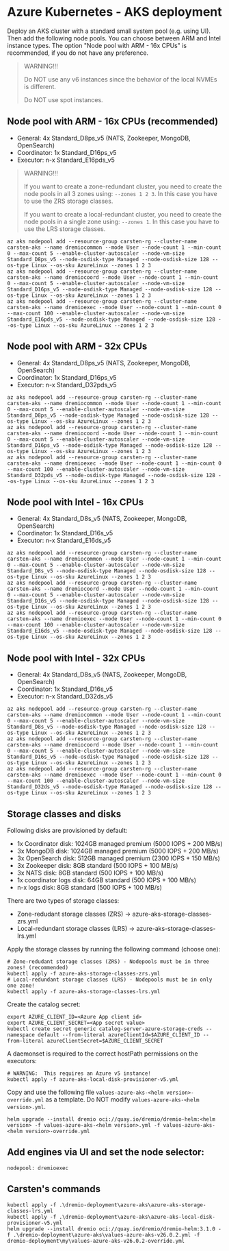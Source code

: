 # Azure Kubernetes - AKS deployment

Deploy an AKS cluster with a standard small system pool (e.g. using UI).
Then add the following node pools. You can choose between ARM and Intel instance types.
The option "Node pool with ARM - 16x CPUs" is recommended, if you do not have any preference.

> WARNING!!!
> 
> Do NOT use any v6 instances since the behavior of the local NVMEs is different.
> 
> Do NOT use spot instances.

## Node pool with ARM - 16x CPUs (recommended)

- General: 4x Standard_D8ps_v5 (NATS, Zookeeper, MongoDB, OpenSearch)
- Coordinator: 1x Standard_D16ps_v5
- Executor: n-x Standard_E16pds_v5

> WARNING!!!  
> 
> If you want to create a zone-redundant cluster, you need to create the node pools in all 3 zones using: `--zones 1 2 3`. In this case you have to use the ZRS storage classes.
> 
> If you want to create a local-redundant cluster, you need to create the node pools in a single zone using: `--zones 1`. In this case you have to use the LRS storage classes.


```shell
az aks nodepool add --resource-group carsten-rg --cluster-name carsten-aks --name dremiocommon --mode User --node-count 1 --min-count 0 --max-count 5 --enable-cluster-autoscaler --node-vm-size Standard_D8ps_v5 --node-osdisk-type Managed --node-osdisk-size 128 --os-type Linux --os-sku AzureLinux --zones 1 2 3
az aks nodepool add --resource-group carsten-rg --cluster-name carsten-aks --name dremiocoord --mode User --node-count 1 --min-count 0 --max-count 5 --enable-cluster-autoscaler --node-vm-size Standard_D16ps_v5 --node-osdisk-type Managed --node-osdisk-size 128 --os-type Linux --os-sku AzureLinux --zones 1 2 3
az aks nodepool add --resource-group carsten-rg --cluster-name carsten-aks --name dremioexec --mode User --node-count 1 --min-count 0 --max-count 100 --enable-cluster-autoscaler --node-vm-size Standard_E16pds_v5 --node-osdisk-type Managed --node-osdisk-size 128 --os-type Linux --os-sku AzureLinux --zones 1 2 3
```

## Node pool with ARM - 32x CPUs

- General: 4x Standard_D8ps_v5 (NATS, Zookeeper, MongoDB, OpenSearch)
- Coordinator: 1x Standard_D16ps_v5
- Executor: n-x Standard_D32pds_v5

```shell
az aks nodepool add --resource-group carsten-rg --cluster-name carsten-aks --name dremiocommon --mode User --node-count 1 --min-count 0 --max-count 5 --enable-cluster-autoscaler --node-vm-size Standard_D8ps_v5 --node-osdisk-type Managed --node-osdisk-size 128 --os-type Linux --os-sku AzureLinux --zones 1 2 3
az aks nodepool add --resource-group carsten-rg --cluster-name carsten-aks --name dremiocoord --mode User --node-count 1 --min-count 0 --max-count 5 --enable-cluster-autoscaler --node-vm-size Standard_D16ps_v5 --node-osdisk-type Managed --node-osdisk-size 128 --os-type Linux --os-sku AzureLinux --zones 1 2 3
az aks nodepool add --resource-group carsten-rg --cluster-name carsten-aks --name dremioexec --mode User --node-count 1 --min-count 0 --max-count 100 --enable-cluster-autoscaler --node-vm-size Standard_D32pds_v5 --node-osdisk-type Managed --node-osdisk-size 128 --os-type Linux --os-sku AzureLinux --zones 1 2 3
```

## Node pool with Intel - 16x CPUs

- General: 4x Standard_D8s_v5 (NATS, Zookeeper, MongoDB, OpenSearch)
- Coordinator: 1x Standard_D16s_v5
- Executor: n-x Standard_E16ds_v5

```shell
az aks nodepool add --resource-group carsten-rg --cluster-name carsten-aks --name dremiocommon --mode User --node-count 1 --min-count 0 --max-count 5 --enable-cluster-autoscaler --node-vm-size Standard_D8s_v5 --node-osdisk-type Managed --node-osdisk-size 128 --os-type Linux --os-sku AzureLinux --zones 1 2 3
az aks nodepool add --resource-group carsten-rg --cluster-name carsten-aks --name dremiocoord --mode User --node-count 1 --min-count 0 --max-count 5 --enable-cluster-autoscaler --node-vm-size Standard_D16s_v5 --node-osdisk-type Managed --node-osdisk-size 128 --os-type Linux --os-sku AzureLinux --zones 1 2 3
az aks nodepool add --resource-group carsten-rg --cluster-name carsten-aks --name dremioexec --mode User --node-count 1 --min-count 0 --max-count 100 --enable-cluster-autoscaler --node-vm-size Standard_E16ds_v5 --node-osdisk-type Managed --node-osdisk-size 128 --os-type Linux --os-sku AzureLinux --zones 1 2 3
```

## Node pool with Intel - 32x CPUs

- General: 4x Standard_D8s_v5 (NATS, Zookeeper, MongoDB, OpenSearch)
- Coordinator: 1x Standard_D16s_v5
- Executor: n-x Standard_D32ds_v5

```shell
az aks nodepool add --resource-group carsten-rg --cluster-name carsten-aks --name dremiocommon --mode User --node-count 1 --min-count 0 --max-count 5 --enable-cluster-autoscaler --node-vm-size Standard_D8s_v5 --node-osdisk-type Managed --node-osdisk-size 128 --os-type Linux --os-sku AzureLinux --zones 1 2 3
az aks nodepool add --resource-group carsten-rg --cluster-name carsten-aks --name dremiocoord --mode User --node-count 1 --min-count 0 --max-count 5 --enable-cluster-autoscaler --node-vm-size Standard_D16s_v5 --node-osdisk-type Managed --node-osdisk-size 128 --os-type Linux --os-sku AzureLinux --zones 1 2 3
az aks nodepool add --resource-group carsten-rg --cluster-name carsten-aks --name dremioexec --mode User --node-count 1 --min-count 0 --max-count 100 --enable-cluster-autoscaler --node-vm-size Standard_D32ds_v5 --node-osdisk-type Managed --node-osdisk-size 128 --os-type Linux --os-sku AzureLinux --zones 1 2 3
```

## Storage classes and disks

Following disks are provisioned by default:
- 1x Coordinator disk: 1024GB managed premium (5000 IOPS + 200 MB/s)
- 3x MongoDB disk: 1024GB managed premium (5000 IOPS + 200 MB/s)
- 3x OpenSearch disk: 512GB managed premium (2300 IOPS + 150 MB/s)
- 3x Zookeeper disk: 8GB standard (500 IOPS + 100 MB/s)
- 3x NATS disk: 8GB standard (500 IOPS + 100 MB/s)
- 1x coordinator logs disk: 64GB standard (500 IOPS + 100 MB/s)
- n-x logs disk: 8GB standard  (500 IOPS + 100 MB/s)

There are two types of storage classes:
- Zone-redudant storage classes (ZRS) -> azure-aks-storage-classes-zrs.yml
- Local-redundant storage classes (LRS) -> azure-aks-storage-classes-lrs.yml

Apply the storage classes by running the following command (choose one):

```shell
# Zone-redudant storage classes (ZRS) - Nodepools must be in three zones! (recommended)
kubectl apply -f azure-aks-storage-classes-zrs.yml
# Local-redundant storage classes (LRS) - Nodepools must be in only one zone!
kubectl apply -f azure-aks-storage-classes-lrs.yml
```

Create the catalog secret:
```
export AZURE_CLIENT_ID=<Azure App client id> 
export AZURE_CLIENT_SECRET=<App secret value> 
kubectl create secret generic catalog-server-azure-storage-creds --namespace default --from-literal azureClientId=$AZURE_CLIENT_ID --from-literal azureClientSecret=$AZURE_CLIENT_SECRET
```

A daemonset is required to the correct hostPath permissions on the executors:
```shell
# WARNING:  This requires an Azure v5 instance!
kubectl apply -f azure-aks-local-disk-provisioner-v5.yml
```

Copy and use the following file `values-azure-aks-<helm version>-override.yml` as a template. Do NOT modify `values-azure-aks-<helm version>.yml`.

```
helm upgrade --install dremio oci://quay.io/dremio/dremio-helm:<helm version> -f values-azure-aks-<helm version>.yml -f values-azure-aks-<helm version>-override.yml
```

## Add engines via UI and set the node selector:

```
nodepool: dremioexec
```

## Carsten's commands
```
kubectl apply -f .\dremio-deployment\azure-aks\azure-aks-storage-classes-lrs.yml
kubectl apply -f .\dremio-deployment\azure-aks\azure-aks-local-disk-provisioner-v5.yml
helm upgrade --install dremio oci://quay.io/dremio/dremio-helm:3.1.0 -f .\dremio-deployment\azure-aks\values-azure-aks-v26.0.2.yml -f dremio-deployment\my\values-azure-aks-v26.0.2-override.yml
```



